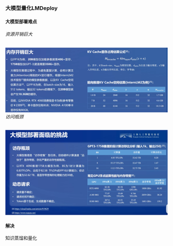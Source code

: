 ### 大模型量化LMDeploy

#### 大模型部署难点

###### 资源开销巨大

###### ![1713259104553](image/Note5/1713259104553.png)访问瓶颈

![1713259145122](image/Note5/1713259145122.png)

#### 解决

知识蒸馏和量化
